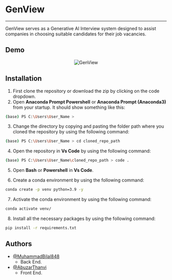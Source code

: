 # GenView 
---
GenView serves as a Generative AI Interview system designed to assist companies in choosing suitable candidates for their job vacancies.

## Demo
<p align="center">
  <img src="https://github.com/MuhammadBilal848/GenView-FYP1/blob/main/working.gif" alt="GenView">
</p>



## Installation


1. First clone the repository or download the zip by clicking on the code dropdown.
2. Open **Anaconda Prompt Powershell** or **Anaconda Prompt (Anaconda3)** from your startup. It should show something like this: 
```bash
(base) PS C:\Users\User_Name >
```

3. Change the directory by copying and pasting the folder path where you cloned the repository by using the following command:
```bash
(base) PS C:\Users\User_Name > cd cloned_repo_path
```

4. Open the repository in **Vs Code** by using the following command:
```bash
(base) PS C:\Users\User_Name\cloned_repo_path > code .
```

5. Open **Bash** or **Powershell** in **Vs Code**.

6. Create a conda environment by using the following command:
```bash
conda create -p venv python=3.9 -y
```    

7. Activate the conda environment by using the following command:
```bash
conda activate venv/
```    

8. Install all the necessary packages by using the following command:
```bash
pip install -r requirements.txt
```

## Authors
- [@MuhammadBilal848](https://github.com/MuhammadBilal848)
    - Back End.
- [@AbuzarThanvi](https://github.com/abuzarthanvi25)
    - Front End.

